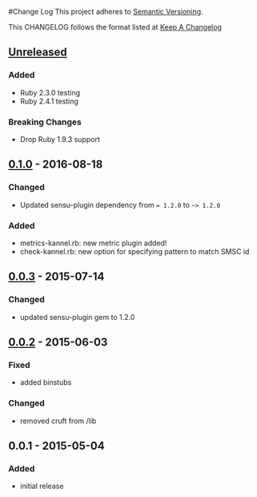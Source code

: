 #Change Log
This project adheres to [Semantic Versioning](http://semver.org/).

This CHANGELOG follows the format listed at [Keep A Changelog](http://keepachangelog.com/)

## [Unreleased]
### Added
- Ruby 2.3.0 testing
- Ruby 2.4.1 testing

### Breaking Changes
- Drop Ruby 1.9.3 support

## [0.1.0] - 2016-08-18
### Changed
- Updated sensu-plugin dependency from `= 1.2.0` to `~> 1.2.0`

### Added
- metrics-kannel.rb: new metric plugin added!
- check-kannel.rb: new option for specifying pattern to match SMSC id

## [0.0.3] - 2015-07-14
### Changed
- updated sensu-plugin gem to 1.2.0

## [0.0.2] - 2015-06-03
### Fixed
- added binstubs

### Changed
- removed cruft from /lib
## 0.0.1 - 2015-05-04
### Added
- initial release

[Unreleased]: https://github.com/sensu-plugins/sensu-plugins-kannel/compare/0.1.0...HEAD
[0.1.0]: https://github.com/sensu-plugins/sensu-plugins-kannel/compare/0.0.3...0.1.0
[0.0.3]: https://github.com/sensu-plugins/sensu-plugins-kannel/compare/0.0.2...0.0.3
[0.0.2]: https://github.com/sensu-plugins/sensu-plugins-kannel/compare/0.0.1...0.0.2
